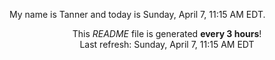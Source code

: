 My name is Tanner and today is Sunday, April 7, 11:15 AM EDT.

<p align="center">This <i>README</i> file is generated <b>every 3 hours</b>!</br>Last refresh: Sunday, April 7, 11:15 AM EDT<br /></p>
